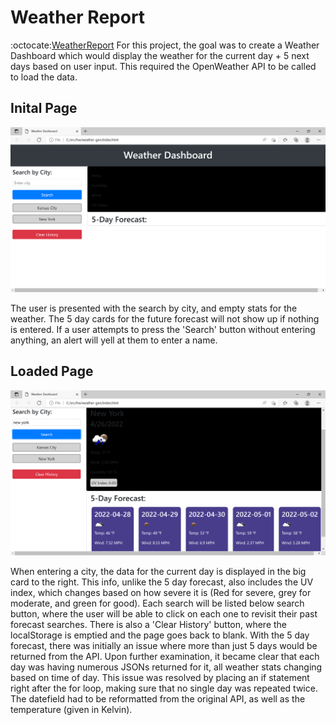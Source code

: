 # Weather Report
:octocate:[WeatherReport]( https://franklynt1.github.io/weather-gen/)
For this project, the goal was to create a Weather Dashboard which would display the weather for the current day + 5 next days based on user input. This required the OpenWeather API to be called to load the data.

## Inital Page

![emptyWeather](/assets/images/emptyweather.png)

The user is presented with the search by city, and empty stats for the weather. The 5 day cards for the future forecast will not show up if nothing is entered. If a user attempts to press the 'Search' button without entering anything, an alert will yell at them to enter a name.

## Loaded Page

![WeatherCallExample](/assets/images/WeatherCallExample.png)

When entering a city, the data for the current day is displayed in the big card to the right. This info, unlike the 5 day forecast, also includes the UV index, which changes based on how severe it is (Red for severe, grey for moderate, and green for good). Each search will be listed below search button, where the user will be able to click on each one to revisit their past forecast searches. There is also a 'Clear History' button, where the localStorage is emptied and the page goes back to blank. With the 5 day forecast, there was initially an issue where more than just 5 days would be returned from the API. Upon further examination, it became clear that each day was having numerous JSONs returned for it, all weather stats changing based on time of day. This issue was resolved by placing an if statement right after the for loop, making sure that no single day was repeated twice. The datefield had to be reformatted from the original API, as well as the temperature (given in Kelvin).



